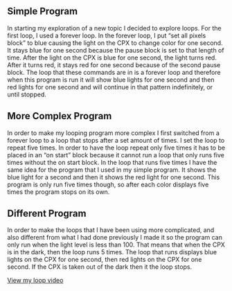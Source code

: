 ## Simple Program

In starting my exploration of a new topic I decided to explore loops. For the first loop, I used a forever loop. In the forever loop, I put “set all pixels block” to blue causing the light on the CPX to change color for one second. It stays blue for one second because the pause block is set to that length of time. After the light on the CPX is blue for one second, the light turns red. After it turns red, it stays red for one second because of the second pause block. The loop that these commands are in is a forever loop and therefore when this program is run it will show blue lights for one second and then red lights for one second and will continue in that pattern indefinitely, or until stopped.

## More Complex Program

In order to make my looping program more complex I first switched from a forever loop to a loop that stops after a set amount of times. I set the loop to repeat five times. In order to have the loop repeat only five times it has to be placed in an “on start” block because it cannot run a loop that only runs five times without the on start block. In the loop that runs five times I have the same idea for the program that I used in my simple program. It shows the blue light for a second and then it shows the red light for one second. This program is only run five times though, so after each color displays five times the program stops on its own.

 ## Different Program

In order to make the loops that I have been using more complicated, and also different from what I had done previously I made it so the program can only run when the light level is less than 100. That means that when the CPX is in the dark, then the loop runs 5 times. The loop that runs displays blue lights on the CPX for one second, then red lights on the CPX for one second. If the CPX is taken out of the dark then it the loop stops.


[View my loop video](https://youtu.be/PuAHCkx_ous)
